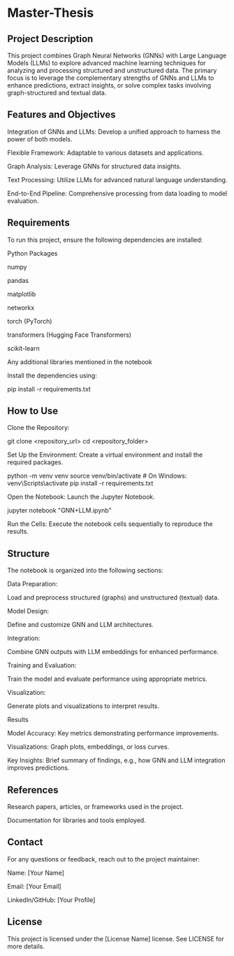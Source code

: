 # Master-Thesis
## Project Description

This project combines Graph Neural Networks (GNNs) with Large Language Models (LLMs) to explore advanced machine learning techniques for analyzing and processing structured and unstructured data. The primary focus is to leverage the complementary strengths of GNNs and LLMs to enhance predictions, extract insights, or solve complex tasks involving graph-structured and textual data.

## Features and Objectives

Integration of GNNs and LLMs: Develop a unified approach to harness the power of both models.

Flexible Framework: Adaptable to various datasets and applications.

Graph Analysis: Leverage GNNs for structured data insights.

Text Processing: Utilize LLMs for advanced natural language understanding.

End-to-End Pipeline: Comprehensive processing from data loading to model evaluation.

## Requirements

To run this project, ensure the following dependencies are installed:

Python Packages

numpy

pandas

matplotlib

networkx

torch (PyTorch)

transformers (Hugging Face Transformers)

scikit-learn

Any additional libraries mentioned in the notebook

Install the dependencies using:

pip install -r requirements.txt

## How to Use

Clone the Repository:

git clone <repository_url>
cd <repository_folder>

Set Up the Environment:
Create a virtual environment and install the required packages.

python -m venv venv
source venv/bin/activate  # On Windows: venv\Scripts\activate
pip install -r requirements.txt

Open the Notebook:
Launch the Jupyter Notebook.

jupyter notebook "GNN+LLM.ipynb"

Run the Cells:
Execute the notebook cells sequentially to reproduce the results.

## Structure

The notebook is organized into the following sections:

Data Preparation:

Load and preprocess structured (graphs) and unstructured (textual) data.

Model Design:

Define and customize GNN and LLM architectures.

Integration:

Combine GNN outputs with LLM embeddings for enhanced performance.

Training and Evaluation:

Train the model and evaluate performance using appropriate metrics.

Visualization:

Generate plots and visualizations to interpret results.

Results

Model Accuracy: Key metrics demonstrating performance improvements.

Visualizations: Graph plots, embeddings, or loss curves.

Key Insights: Brief summary of findings, e.g., how GNN and LLM integration improves predictions.

## References

Research papers, articles, or frameworks used in the project.

Documentation for libraries and tools employed.

## Contact

For any questions or feedback, reach out to the project maintainer:

Name: [Your Name]

Email: [Your Email]

LinkedIn/GitHub: [Your Profile]

## License

This project is licensed under the [License Name] license. See LICENSE for more details.

